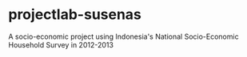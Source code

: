 # projectlab-susenas
A socio-economic project using Indonesia's National Socio-Economic Household Survey in 2012-2013
